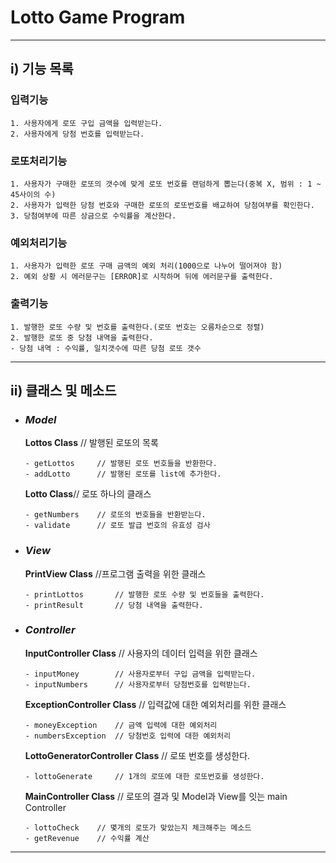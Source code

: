 Lotto Game Program
==========
----

## i) 기능 목록
###  입력기능
```
1. 사용자에게 로또 구입 금액을 입력받는다.
2. 사용자에게 당첨 번호를 입력받는다.
```

### 로또처리기능
```
1. 사용자가 구매한 로또의 갯수에 맞게 로또 번호를 랜덤하게 뽑는다(중복 X, 범위 : 1 ~ 45사이의 수)
2. 사용자가 입력한 당첨 번호와 구매한 로또의 로또번호를 배교하여 당첨여부를 확인한다.
3. 당첨여부에 따른 상금으로 수익률을 계산한다.
```
### 예외처리기능
```
1. 사용자가 입력한 로또 구매 금액의 예외 처리(1000으로 나누어 떨어져야 함)
2. 예외 상황 시 에러문구는 [ERROR]로 시작하며 뒤에 에러문구를 출력한다.
```
### 출력기능
```
1. 발행한 로또 수량 및 번호를 출력한다.(로또 번호는 오름차순으로 정렬)
2. 발행한 로또 중 당첨 내역을 출력한다.
- 당첨 내역 : 수익률, 일치갯수에 따른 당첨 로또 갯수
```
------

## ii) 클래스 및 메소드
- ### *Model*
    **Lottos Class** // 발행된 로또의 목록
    ```agsl
    - getLottos     // 발행된 로또 번호들을 반환한다.
    - addLotto      // 발행된 로또를 list에 추가한다.
    ```
  
    **Lotto Class**// 로또 하나의 클래스
    ```agsl
    - getNumbers    // 로또의 번호들을 반환받는다.
    - validate      // 로또 발급 번호의 유효성 검사
    ```


- ### *View*
    **PrintView Class** //프로그램 출력을 위한 클래스
    ```agsl
    - printLottos       // 발행한 로또 수량 및 번호들을 출력한다.
    - printResult       // 당첨 내역을 출력한다.
    ```

- ### *Controller*
    **InputController Class** // 사용자의 데이터 입력을 위한 클래스
    ```agsl
    - inputMoney        // 사용자로부터 구입 금액을 입력받는다.
    - inputNumbers      // 사용자로부터 당첨번호를 입력받는다.
    ```
    **ExceptionController Class** // 입력값에 대한 예외처리를 위한 클래스
    ```agsl
    - moneyException    // 금액 입력에 대한 예외처리
    - numbersException  // 당첨번호 입력에 대한 예외처리
    ```
  
    **LottoGeneratorController Class** // 로또 번호를 생성한다.
    ```agsl
    - lottoGenerate     // 1개의 로또에 대한 로또번호를 생성한다.
    ```
  
    **MainController Class** // 로또의 결과 및 Model과 View를 잇는 main Controller
    ```agsl
    - lottoCheck    // 몇개의 로또가 맞았는지 체크해주는 메소드
    - getRevenue    // 수익률 계산
    ```

----